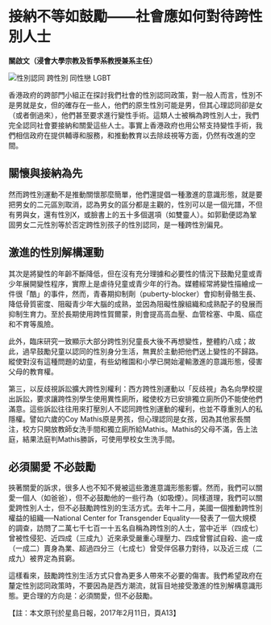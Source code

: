 # 接納不等如鼓勵——社會應如何對待跨性別人士

**關啟文（浸會大學宗教及哲學系教授兼系主任）**

![性別認同 跨性別 同性戀 LGBT](https://i0.wp.com/blog.scs.org.hk/wp-content/uploads/2017/02/hong-kong-385692_1280.jpg?resize=700%2C416&ssl=1)

香港政府的跨部門小組正在探討我們社會的性別認同政策，對一般人而言，性別不是男就是女，但的確存在一些人，他們的原生性別可能是男，但其心理認同卻是女（或者倒過來），他們甚至要求進行變性手術。這類人士被稱為跨性別人士，我們完全認同社會要接納和關愛這些人士。事實上香港政府也用公帑支持變性手術，我們相信政府在提供輔導和服務，和推動教育以去除歧視等方面，仍然有改進的空間。

## 關懷與接納為先

然而跨性別運動不是推動關懷那麼簡單，他們還提倡一種激進的意識形態，就是要把男女的二元區別取消，認為男女的區分都是主觀的，性別可以是一個光譜，不但有男與女，還有性別X，或臉書上的五十多個選項（如雙靈人）。如郭勤便認為鞏固男女二元性別等於否定跨性別孩子的性別認同，是一種跨性別偏見。

## 激進的性別解構運動

其次是將變性的年齡不斷降低，但在沒有充分理據和必要性的情況下鼓勵兒童或青少年展開變性程序，實際上是虐待兒童或青少年的行為。媒體經常將變性描繪成一件很「酷」的事件，然而，青春期抑制劑（puberty-blocker）會抑制骨骼生長、降低骨質密度、阻礙青少年大腦的成熟，並因為阻礙性腺組織和成熟配子的發展而抑制生育力。至於長期使用跨性賀爾蒙，則會提高高血壓、血管栓塞、中風、癌症和不育等風險。

此外，臨床研究一致顯示大部分跨性別兒童長大後不再想變性，整體約八成；故此，過早鼓勵兒童以認同的性別身分生活，無異於主動把他們送上變性的不歸路。縱使對沒有這種問題的幼童，有些幼稚園和小學已開始灌輸激進的意識形態，侵害父母的教育權。

第三，以反歧視訴訟擴大跨性別權利：西方跨性別運動以「反歧視」為名向學校提出訴訟，要求讓跨性別學生使用異性廁所，縱使校方已安排獨立廁所仍不能使他們滿意。這些訴訟往往用來打壓別人不認同跨性別運動的權利，也並不尊重別人的私隱權。譬如六歲的Coy Mathis原是男孩，但心理認同是女孩，因為其他家長關注，校方只開放教師女洗手間和獨立廁所給Mathis。Mathis的父母不滿，告上法庭，結果法庭判Mathis勝訴，可使用學校女生洗手間。

## 必須關愛 不必鼓勵

挾著關愛的訴求，很多人也不知不覺被這些激進意識形態影響。然而，我們可以關愛一個人（如爸爸），但不必鼓勵他的一些行為（如吸煙）。同樣道理，我們可以關愛跨性別人士，但不必鼓勵跨性別的生活方式。去年十二月，美國一個推動跨性別權益的組織──National Center for Transgender Equality──發表了一個大規模的調查，訪問了二萬七千七百一十五名自稱為跨性別的人士，當中近半（四成七）曾被性侵犯、近四成（三成九）近來承受嚴重心理壓力、四成曾嘗試自殺、逾一成（一成二）賣身為業、超過四分三（七成七）曾受伴侶暴力對待，以及近三成（二成九）被界定為貧窮。

這樣看來，鼓勵跨性別生活方式只會為更多人帶來不必要的傷害。我們希望政府在釐定性別認同政策時，不要因為是西方潮流，就盲目地接受激進的性別解構意識形態。更合理的方向是：必須關愛，但不必鼓勵。

【註：本文原刊於星島日報，2017年2月11日，頁A13】